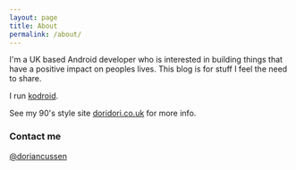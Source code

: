 ```yaml
---
layout: page
title: About
permalink: /about/
---
```


I'm a UK based Android developer who is interested in building things that have a positive impact on peoples lives. This blog is for stuff I feel the need to share.

I run [kodroid](http://kodroid.com).

See my 90's style site [doridori.co.uk](http://doridori.co.uk) for more info.

### Contact me

[@doriancussen](https://twitter.com/doriancussen)
